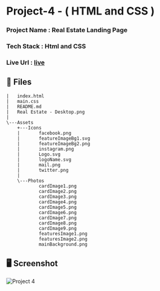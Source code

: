 # Project-4 - ( HTML and CSS )

### Project Name : Real Estate Landing Page

### Tech Stack : Html and CSS

### Live Url : [live](https://sm8uti.github.io/Ineuron-Full-JavaScript-2.0/HTML%20And%20CSS%20Projects/Project%204/)

## 📁 Files
```
|   index.html
|   main.css
|   README.md
|   Real Estate - Desktop.png
|
\---Assets
    +---Icons
    |       facebook.png
    |       featureImageBg1.svg
    |       featureImageBg2.png
    |       instagram.png
    |       Logo.svg
    |       logoName.svg
    |       mail.png
    |       twitter.png
    |
    \---Photos
            cardImage1.png
            cardImage2.png
            cardImage3.png
            cardImage4.png
            cardImage5.png
            cardImage6.png
            cardImage7.png
            cardImage8.png
            cardImage9.png
            featuresImage1.png
            featuresImage2.png
            mainBackground.png
```
## 🖥️ Screenshot

![Project 4](./Real%20Estate%20-%20Desktop.png.png)
